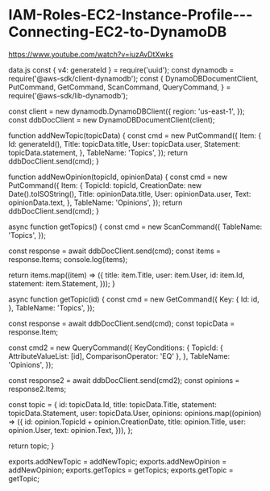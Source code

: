 # IAM-Roles-EC2-Instance-Profile---Connecting-EC2-to-DynamoDB


https://www.youtube.com/watch?v=iuzAvDtXwks


data.js
const { v4: generateId } = require('uuid');
const dynamodb = require('@aws-sdk/client-dynamodb');
const {
  DynamoDBDocumentClient,
  PutCommand,
  GetCommand,
  ScanCommand,
  QueryCommand,
} = require('@aws-sdk/lib-dynamodb');

const client = new dynamodb.DynamoDBClient({
  region: 'us-east-1',
});
const ddbDocClient = new DynamoDBDocumentClient(client);

function addNewTopic(topicData) {
  const cmd = new PutCommand({
    Item: {
      Id: generateId(),
      Title: topicData.title,
      User: topicData.user,
      Statement: topicData.statement,
    },
    TableName: 'Topics',
  });
  return ddbDocClient.send(cmd);
}

function addNewOpinion(topicId, opinionData) {
  const cmd = new PutCommand({
    Item: {
      TopicId: topicId,
      CreationDate: new Date().toISOString(),
      Title: opinionData.title,
      User: opinionData.user,
      Text: opinionData.text,
    },
    TableName: 'Opinions',
  });
  return ddbDocClient.send(cmd);
}

async function getTopics() {
  const cmd = new ScanCommand({
    TableName: 'Topics',
  });

  const response = await ddbDocClient.send(cmd);
  const items = response.Items;
  console.log(items);

  return items.map((item) => ({
    title: item.Title,
    user: item.User,
    id: item.Id,
    statement: item.Statement,
  }));
}

async function getTopic(id) {
  const cmd = new GetCommand({
    Key: {
      Id: id,
    },
    TableName: 'Topics',
  });

  const response = await ddbDocClient.send(cmd);
  const topicData = response.Item;

  const cmd2 = new QueryCommand({
    KeyConditions: {
      TopicId: {
        AttributeValueList: [id],
        ComparisonOperator: 'EQ'
      },
    },
    TableName: 'Opinions',
  });

  const response2 = await ddbDocClient.send(cmd2);
  const opinions = response2.Items;

  const topic = {
    id: topicData.Id,
    title: topicData.Title,
    statement: topicData.Statement,
    user: topicData.User,
    opinions: opinions.map((opinion) => ({
      id: opinion.TopicId + opinion.CreationDate,
      title: opinion.Title,
      user: opinion.User,
      text: opinion.Text,
    })),
  };

  return topic;
}

exports.addNewTopic = addNewTopic;
exports.addNewOpinion = addNewOpinion;
exports.getTopics = getTopics;
exports.getTopic = getTopic;


